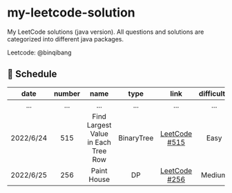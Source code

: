 # my-leetcode-solution

My LeetCode solutions (java version). All questions and solutions are categorized into different java packages.

Leetcode: @binqibang

## 📅 Schedule

| date      | number | name                                |    type    | link                                                                               | difficulty | capable |
|:---------:|:------:|:-----------------------------------:|:----------:|:----------------------------------------------------------------------------------:|:----------:|:-------:|
| ...       | ...    | ...                                 |    ...     | ...                                                                                | ...        | ...     |
| 2022/6/24 | 515    | Find Largest Value in Each Tree Row | BinaryTree | [LeetCode #515](https://leetcode.cn/problems/find-largest-value-in-each-tree-row/) | Easy       | ✔️      |
| 2022/6/25 | 256    | Paint House                         |     DP     | [LeetCode #256](https://leetcode.cn/problems/JEj789/)                              | Medium     | ❌       |


